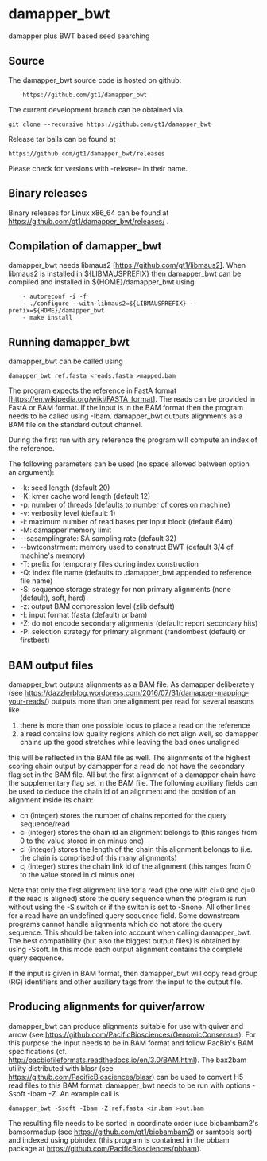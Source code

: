 # damapper_bwt
damapper plus BWT based seed searching

Source
------

The damapper_bwt source code is hosted on github:

        https://github.com/gt1/damapper_bwt

The current development branch can be obtained via

```
git clone --recursive https://github.com/gt1/damapper_bwt
```

Release tar balls can be found at

	https://github.com/gt1/damapper_bwt/releases

Please check for versions with -release- in their name.

Binary releases
---------------

Binary releases for Linux x86_64 can be found at https://github.com/gt1/damapper_bwt/releases/ .

Compilation of damapper_bwt
---------------------------

damapper_bwt needs libmaus2 [https://github.com/gt1/libmaus2].
When libmaus2 is installed in ${LIBMAUSPREFIX} then damapper_bwt can be compiled and
installed in ${HOME}/damapper_bwt using

        - autoreconf -i -f
        - ./configure --with-libmaus2=${LIBMAUSPREFIX} --prefix=${HOME}/damapper_bwt
        - make install

Running damapper_bwt
--------------------

damapper_bwt can be called using

```
damapper_bwt ref.fasta <reads.fasta >mapped.bam
```

The program expects the reference in FastA format [https://en.wikipedia.org/wiki/FASTA_format].
The reads can be provided in FastA or BAM format. If the input is in the BAM format then the program needs to be called using -Ibam.
damapper_bwt outputs alignments as a BAM file on the standard output channel.

During the first run with any reference the program will compute an index of the reference.

The following parameters can be used (no space allowed between option an argument):

* -k: seed length (default 20)
* -K: kmer cache word length (default 12)
* -p: number of threads (defaults to number of cores on machine)
* -v: verbosity level (default: 1)
* -i: maximum number of read bases per input block (default 64m)
* -M: damapper memory limit
* --sasamplingrate: SA sampling rate (default 32)
* --bwtconstrmem: memory used to construct BWT (default 3/4 of machine's memory)
* -T: prefix for temporary files during index construction
* -Q: index file name (defaults to .damapper_bwt appended to reference file name)
* -S: sequence storage strategy for non primary alignments (none (default), soft, hard)
* -z: output BAM compression level (zlib default)
* -I: input format (fasta (default) or bam)
* -Z: do not encode secondary alignments (default: report secondary hits)
* -P: selection strategy for primary alignment (randombest (default) or firstbest)

BAM output files
----------------

damapper_bwt outputs alignments as a BAM file. As damapper deliberately (see https://dazzlerblog.wordpress.com/2016/07/31/damapper-mapping-your-reads/)
outputs more than one alignment per read for several reasons like

1. there is more than one possible locus to place a read on the reference
2. a read contains low quality regions which do not align well, so damapper chains up the good stretches while leaving the bad ones unaligned

this will be reflected in the BAM file as well. The alignments of the highest scoring chain output by damapper for a read do not have the secondary flag set in the BAM file.
All but the first alignment of a damapper chain have the supplementary flag set in the BAM file. The following auxiliary fields can be used to deduce the chain id of an alignment and
the position of an alignment inside its chain:

* cn (integer) stores the number of chains reported for the query sequence/read
* ci (integer) stores the chain id an alignment belongs to (this ranges from 0 to the value stored in cn minus one)
* cl (integer) stores the length of the chain this alignment belongs to (i.e. the chain is comprised of this many alignments)
* cj (integer) stores the chain link id of the alignment (this ranges from 0 to the value stored in cl minus one)

Note that only the first alignment line for a read (the one with ci=0 and cj=0 if the read is aligned) store the query sequence when the program is
run without using the -S switch or if the switch is set to -Snone. All other lines for a read have an undefined query sequence field.
Some downstream programs cannot handle alignments which do not store the query sequence. This should be taken into account when
calling damapper_bwt. The best compatibility (but also the biggest output files) is obtained by using -Ssoft. In this mode
each output alignment contains the complete query sequence.

If the input is given in BAM format, then damapper_bwt will copy read group (RG) identifiers and other auxiliary tags from
the input to the output file.

Producing alignments for quiver/arrow
-------------------------------------

damapper_bwt can produce alignments suitable for use with quiver and arrow (see https://github.com/PacificBiosciences/GenomicConsensus).
For this purpose the input needs to be in BAM format and follow PacBio's BAM specifications (cf. http://pacbiofileformats.readthedocs.io/en/3.0/BAM.html).
The bax2bam utility distributed with blasr (see https://github.com/PacificBiosciences/blasr) can be used to convert H5 read files to this BAM format.
damapper_bwt needs to be run with options -Ssoft -Ibam -Z. An example call is

	damapper_bwt -Ssoft -Ibam -Z ref.fasta <in.bam >out.bam

The resulting file needs to be sorted in coordinate order (use biobambam2's bamsormadup (see https://github.com/gt1/biobambam2) or samtools sort)
and indexed using pbindex (this program is contained in the pbbam package at https://github.com/PacificBiosciences/pbbam).
